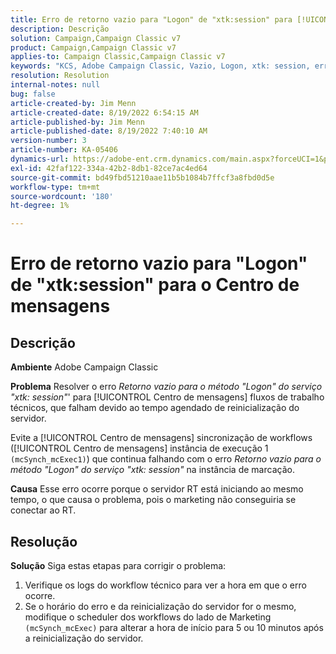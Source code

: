 ```yaml
---
title: Erro de retorno vazio para "Logon" de "xtk:session" para [!UICONTROL Centro de mensagens]
description: Descrição
solution: Campaign,Campaign Classic v7
product: Campaign,Campaign Classic v7
applies-to: Campaign Classic,Campaign Classic v7
keywords: "KCS, Adobe Campaign Classic, Vazio, Logon, xtk: session, erro, Centro de mensagens, Fluxo de trabalho técnico"
resolution: Resolution
internal-notes: null
bug: false
article-created-by: Jim Menn
article-created-date: 8/19/2022 6:54:15 AM
article-published-by: Jim Menn
article-published-date: 8/19/2022 7:40:10 AM
version-number: 3
article-number: KA-05406
dynamics-url: https://adobe-ent.crm.dynamics.com/main.aspx?forceUCI=1&pagetype=entityrecord&etn=knowledgearticle&id=bccbb0bb-8b1f-ed11-b83e-0022480866ad
exl-id: 42faf122-334a-42b2-8db1-82ce7ac4ed64
source-git-commit: bd49fbd51210aae11b5b1084b7ffcf3a8fbd0d5e
workflow-type: tm+mt
source-wordcount: '180'
ht-degree: 1%

---
```


# Erro de retorno vazio para &quot;Logon&quot; de &quot;xtk:session&quot; para o Centro de mensagens

## Descrição


<b>Ambiente</b>
Adobe Campaign Classic

<b>Problema</b>
Resolver o erro *Retorno vazio para o método &quot;Logon&quot; do serviço &quot;xtk: session&quot;*&#39; para [!UICONTROL Centro de mensagens] fluxos de trabalho técnicos, que falham devido ao tempo agendado de reinicialização do servidor.

Evite a [!UICONTROL Centro de mensagens] sincronização de workflows ([!UICONTROL Centro de mensagens] instância de execução 1 `(mcSynch_mcExec1)`) que continua falhando com o erro *Retorno vazio para o método &quot;Logon&quot; do serviço &quot;xtk: session&quot;* na instância de marcação.

<b>Causa</b>
Esse erro ocorre porque o servidor RT está iniciando ao mesmo tempo, o que causa o problema, pois o marketing não conseguiria se conectar ao RT.


## Resolução


<b>Solução</b>
Siga estas etapas para corrigir o problema:

1. Verifique os logs do workflow técnico para ver a hora em que o erro ocorre.
2. Se o horário do erro e da reinicialização do servidor for o mesmo, modifique o scheduler dos workflows do lado de Marketing `(mcSynch_mcExec)` para alterar a hora de início para 5 ou 10 minutos após a reinicialização do servidor.
